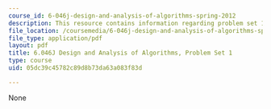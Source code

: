 ```yaml
---
course_id: 6-046j-design-and-analysis-of-algorithms-spring-2012
description: This resource contains information regarding problem set 1.
file_location: /coursemedia/6-046j-design-and-analysis-of-algorithms-spring-2012/05dc39c45782c89d8b73da63a083f83d_MIT6_046JS12_ps1.pdf
file_type: application/pdf
layout: pdf
title: 6.046J Design and Analysis of Algorithms, Problem Set 1
type: course
uid: 05dc39c45782c89d8b73da63a083f83d

---
```

None